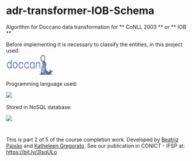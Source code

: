 # adr-transformer-IOB-Schema

Algorithm for Doccano data transformation for ** CoNLL 2003 ** or ** IOB **

Before implementing it is necessary to classify the entities, in this project used: <br/>
<img align="center" alt="MongoDB" height="60" width="130" src="https://raw.githubusercontent.com/doccano/doccano/master/docs/images/logo/doccano.png">

Programming language used:

<a href="https://www.python.org/" target="_blank"><img src="https://img.shields.io/badge/Python-3776AB?style=for-the-badge&logo=python&logoColor=white" target="_blank"></a> 

Stored in NoSQL database:

<a href="https://www.mongodb.com/pt-br" target="_blank"><img src="https://img.shields.io/badge/MongoDB-4EA94B?style=for-the-badge&logo=mongodb&logoColor=white" target="_blank"></a> 

#
This is part 2 of 5 of the course completion work. Developed by <a href="https://github.com/bpaixao">Beatriz Paixão</a> and <a href="https://github.com/katheleen-gregorato">Katheleen Gregorato</a>. See our publication in CONICT - IFSP at: https://bit.ly/3IsqULo
